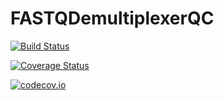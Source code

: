 # FASTQDemultiplexerQC

[![Build Status](https://travis-ci.org/pwl/FASTQDemultiplexerQC.jl.svg?branch=master)](https://travis-ci.org/pwl/FASTQDemultiplexerQC.jl)

[![Coverage Status](https://coveralls.io/repos/pwl/FASTQDemultiplexerQC.jl/badge.svg?branch=master&service=github)](https://coveralls.io/github/pwl/FASTQDemultiplexerQC.jl?branch=master)

[![codecov.io](http://codecov.io/github/pwl/FASTQDemultiplexerQC.jl/coverage.svg?branch=master)](http://codecov.io/github/pwl/FASTQDemultiplexerQC.jl?branch=master)
